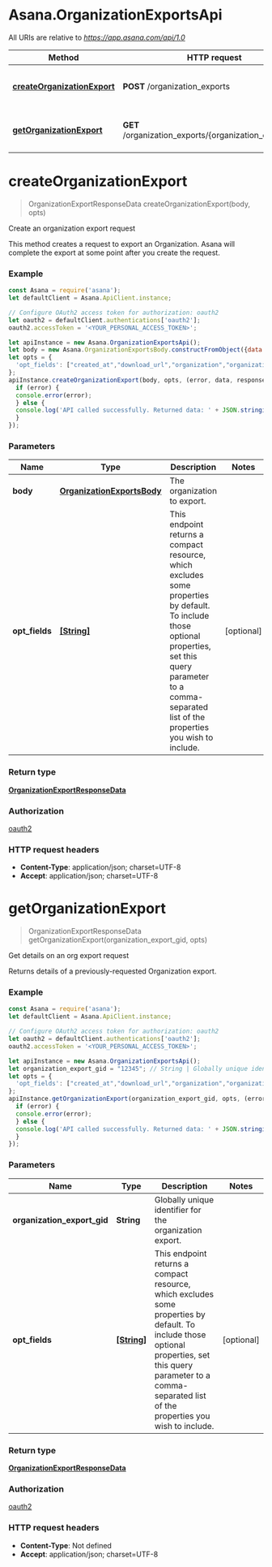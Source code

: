 # Asana.OrganizationExportsApi

All URIs are relative to *https://app.asana.com/api/1.0*

Method | HTTP request | Description
------------- | ------------- | -------------
[**createOrganizationExport**](OrganizationExportsApi.md#createOrganizationExport) | **POST** /organization_exports | Create an organization export request
[**getOrganizationExport**](OrganizationExportsApi.md#getOrganizationExport) | **GET** /organization_exports/{organization_export_gid} | Get details on an org export request

<a name="createOrganizationExport"></a>
# **createOrganizationExport**
> OrganizationExportResponseData createOrganizationExport(body, opts)

Create an organization export request

This method creates a request to export an Organization. Asana will complete the export at some point after you create the request.

### Example
```javascript
const Asana = require('asana');
let defaultClient = Asana.ApiClient.instance;

// Configure OAuth2 access token for authorization: oauth2
let oauth2 = defaultClient.authentications['oauth2'];
oauth2.accessToken = '<YOUR_PERSONAL_ACCESS_TOKEN>';

let apiInstance = new Asana.OrganizationExportsApi();
let body = new Asana.OrganizationExportsBody.constructFromObject({data: {param1: "value1", param2: "value2",}}); // OrganizationExportsBody | The organization to export.
let opts = { 
  'opt_fields': ["created_at","download_url","organization","organization.name","state"] // [String] | This endpoint returns a compact resource, which excludes some properties by default. To include those optional properties, set this query parameter to a comma-separated list of the properties you wish to include.
};
apiInstance.createOrganizationExport(body, opts, (error, data, response) => {
  if (error) {
  console.error(error);
  } else {
  console.log('API called successfully. Returned data: ' + JSON.stringify(data, null, 2));
  }
});
```

### Parameters

Name | Type | Description  | Notes
------------- | ------------- | ------------- | -------------
 **body** | [**OrganizationExportsBody**](OrganizationExportsBody.md)| The organization to export. | 
 **opt_fields** | [**[String]**](String.md)| This endpoint returns a compact resource, which excludes some properties by default. To include those optional properties, set this query parameter to a comma-separated list of the properties you wish to include. | [optional] 

### Return type

[**OrganizationExportResponseData**](OrganizationExportResponseData.md)

### Authorization

[oauth2](../README.md#oauth2)

### HTTP request headers

 - **Content-Type**: application/json; charset=UTF-8
 - **Accept**: application/json; charset=UTF-8

<a name="getOrganizationExport"></a>
# **getOrganizationExport**
> OrganizationExportResponseData getOrganizationExport(organization_export_gid, opts)

Get details on an org export request

Returns details of a previously-requested Organization export.

### Example
```javascript
const Asana = require('asana');
let defaultClient = Asana.ApiClient.instance;

// Configure OAuth2 access token for authorization: oauth2
let oauth2 = defaultClient.authentications['oauth2'];
oauth2.accessToken = '<YOUR_PERSONAL_ACCESS_TOKEN>';

let apiInstance = new Asana.OrganizationExportsApi();
let organization_export_gid = "12345"; // String | Globally unique identifier for the organization export.
let opts = { 
  'opt_fields': ["created_at","download_url","organization","organization.name","state"] // [String] | This endpoint returns a compact resource, which excludes some properties by default. To include those optional properties, set this query parameter to a comma-separated list of the properties you wish to include.
};
apiInstance.getOrganizationExport(organization_export_gid, opts, (error, data, response) => {
  if (error) {
  console.error(error);
  } else {
  console.log('API called successfully. Returned data: ' + JSON.stringify(data, null, 2));
  }
});
```

### Parameters

Name | Type | Description  | Notes
------------- | ------------- | ------------- | -------------
 **organization_export_gid** | **String**| Globally unique identifier for the organization export. | 
 **opt_fields** | [**[String]**](String.md)| This endpoint returns a compact resource, which excludes some properties by default. To include those optional properties, set this query parameter to a comma-separated list of the properties you wish to include. | [optional] 

### Return type

[**OrganizationExportResponseData**](OrganizationExportResponseData.md)

### Authorization

[oauth2](../README.md#oauth2)

### HTTP request headers

 - **Content-Type**: Not defined
 - **Accept**: application/json; charset=UTF-8

